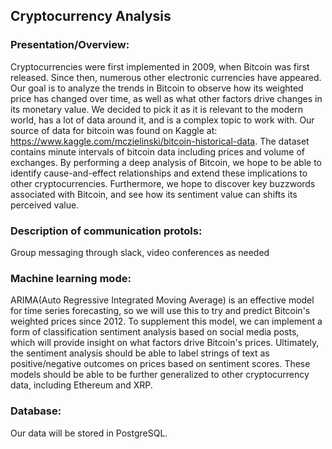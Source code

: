 ## Cryptocurrency Analysis 

### Presentation/Overview:
Cryptocurrencies were first implemented in 2009, when Bitcoin was first released. Since then, numerous other electronic currencies have appeared. Our goal is to analyze the trends in Bitcoin to observe how its weighted price has changed over time, as well as what other factors drive changes in its monetary value.  We decided to pick it as it is relevant to the modern world, has a lot of data around it, and is a complex topic to work with. Our source of data for bitcoin was found on Kaggle at: https://www.kaggle.com/mczielinski/bitcoin-historical-data. The dataset contains minute intervals of bitcoin data including prices and volume of exchanges. By performing a deep analysis of Bitcoin, we hope to be able to identify cause-and-effect relationships and extend these implications to other cryptocurrencies. Furthermore, we hope to discover key buzzwords associated with Bitcoin, and see how its sentiment value can shifts its perceived value.

### Description of communication protols: 
Group messaging through slack, video conferences as needed


### Machine learning mode:  
ARIMA(Auto Regressive Integrated Moving Average) is an effective model for time series forecasting, so we will use this to try and predict Bitcoin's weighted prices since 2012. To supplement this model, we can implement a form of classification sentiment analysis based on social media posts, which will provide insight on what factors drive Bitcoin's prices. Ultimately, the sentiment analysis should be able to label strings of text as positive/negative outcomes on prices based on sentiment scores. These models should be able to be further generalized to other cryptocurrency data, including Ethereum and XRP. 

### Database: 
Our data will be stored in PostgreSQL.

